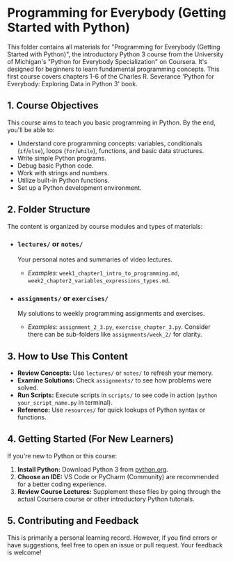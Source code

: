 # Programming for Everybody (Getting Started with Python)

This folder contains all materials for "Programming for Everybody (Getting Started with Python)", the introductory Python 3 course from the University of Michigan's "Python for Everybody Specialization" on Coursera. It's designed for beginners to learn fundamental programming concepts. This first course covers chapters 1-6 of the Charles R. Severance 'Python for Everybody: Exploring Data in Python 3' book.

## 1. Course Objectives

This course aims to teach you basic programming in Python. By the end, you'll be able to:

* Understand core programming concepts: variables, conditionals (`if`/`else`), loops (`for`/`while`), functions, and basic data structures.
* Write simple Python programs.
* Debug basic Python code.
* Work with strings and numbers.
* Utilize built-in Python functions.
* Set up a Python development environment.

## 2. Folder Structure

The content is organized by course modules and types of materials:

* ### `lectures/` or `notes/`
    Your personal notes and summaries of video lectures.
    * *Examples:* `week1_chapter1_intro_to_programming.md`, `week2_chapter2_variables_expressions_types.md`.

* ### `assignments/` or `exercises/`
    My solutions to weekly programming assignments and exercises.
    * *Examples:* `assignment_2_3.py`, `exercise_chapter_3.py`. Consider there can be sub-folders like `assignments/week_2/` for         clarity.


## 3. How to Use This Content

* **Review Concepts:** Use `lectures/` or `notes/` to refresh your memory.
* **Examine Solutions:** Check `assignments/` to see how problems were solved.
* **Run Scripts:** Execute scripts in `scripts/` to see code in action (`python your_script_name.py` in terminal).
* **Reference:** Use `resources/` for quick lookups of Python syntax or functions.

## 4. Getting Started (For New Learners)

If you're new to Python or this course:

1.  **Install Python:** Download Python 3 from [python.org](https://www.python.org/).
2.  **Choose an IDE:** VS Code or PyCharm (Community) are recommended for a better coding experience.
3.  **Review Course Lectures:** Supplement these files by going through the actual Coursera course or other introductory Python tutorials.

## 5. Contributing and Feedback

This is primarily a personal learning record. However, if you find errors or have suggestions, feel free to open an issue or pull request. Your feedback is welcome!
